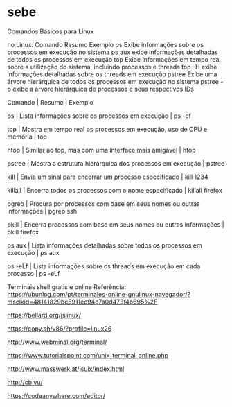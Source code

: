 # sebe


Comandos Básicos para Linux

no Linux:
Comando	Resumo	Exemplo
ps	Exibe informações sobre os processos em execução no sistema	ps aux exibe informações detalhadas de todos os processos em execução
top	Exibe informações em tempo real sobre a utilização do sistema, incluindo processos e threads	top -H exibe informações detalhadas sobre os threads em execução
pstree	Exibe uma árvore hierárquica de todos os processos em execução no sistema	pstree -p exibe a árvore hierárquica de processos e seus respectivos IDs


Comando | Resumo | Exemplo

ps | Lista informações sobre os processos em execução | ps -ef

top | Mostra em tempo real os processos em execução, uso de CPU e memória | top

htop | Similar ao top, mas com uma interface mais amigável | htop

pstree | Mostra a estrutura hierárquica dos processos em execução | pstree

kill | Envia um sinal para encerrar um processo especificado | kill 1234

killall | Encerra todos os processos com o nome especificado | killall firefox

pgrep | Procura por processos com base em seus nomes ou outras informações | pgrep ssh

pkill | Encerra processos com base em seus nomes ou outras informações | pkill firefox

ps aux | Lista informações detalhadas sobre todos os processos em execução | ps aux

ps -eLf | Lista informações sobre os threads em execução em cada processo | ps -eLf


Terminais shell gratis e online
Referência: https://ubunlog.com/pt/terminales-online-gnulinux-navegador/?msclkid=48141829be5911ec94c7a0d473f4b695%2F

https://bellard.org/jslinux/

https://copy.sh/v86/?profile=linux26

http://www.webminal.org/terminal/

https://www.tutorialspoint.com/unix_terminal_online.php

http://www.masswerk.at/jsuix/index.html

http://cb.vu/

https://codeanywhere.com/editor/




